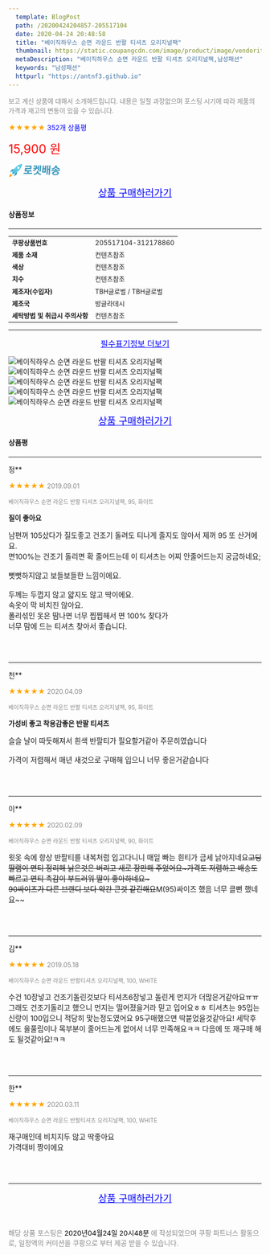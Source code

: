 ```yaml
---
  template: BlogPost
  path: /20200424204857-205517104
  date: 2020-04-24 20:48:58
  title: "베이직하우스 순면 라운드 반팔 티셔츠 오리지널팩"
  thumbnail: https://static.coupangcdn.com/image/product/image/vendoritem/2019/07/15/4873526150/d1d4191b-b3cb-4151-8d40-84cb315b9f12.jpg
  metaDescription: "베이직하우스 순면 라운드 반팔 티셔츠 오리지널팩,남성패션"
  keywords: "남성패션"
  httpurl: "https://antnf3.github.io"
---
```

  
<span style="color: #888;font-size:0.8rem">보고 계신 상품에 대해서 소개해드립니다.
내용은 일절 과장없으며 포스팅 시기에 따라 제품의 가격과 재고의 변동이 있을 수 있습니다.</span>
  
<span style="color: orange;">★★★★★</span> <span style="color: blue;font-size: 0.85rem;">352개 상품평</span>

<span style="font-size: 0.9rem"></span> 

<span style="color: red;font-size: 1.5rem;">15,900 원</span>

![로켓배송](/assets/rocket_logo.png)

<p align="center"><a href="http://me2.do/xQx57QLG" style="font-size: 1.2rem; color: blue;">상품 구매하러가기</a></p>

#### 상품정보

---

|                  |                       |
| ---------------- | --------------------- |
| **<span style="font-size:0.8rem;">쿠팡상품번호</span>** | <span style="font-size:0.8rem;">205517104-312178860</span> |
| **<span style="font-size:0.8rem;">제품 소재</span>**    | <span style="font-size:0.8rem;">컨텐츠참조</span>        |
| **<span style="font-size:0.8rem;">색상</span>**    | <span style="font-size:0.8rem;">컨텐츠참조</span>        |
| **<span style="font-size:0.8rem;">치수</span>**    | <span style="font-size:0.8rem;">컨텐츠참조</span>        |
| **<span style="font-size:0.8rem;">제조자(수입자)</span>**    | <span style="font-size:0.8rem;">TBH글로벌 / TBH글로벌</span>        |
| **<span style="font-size:0.8rem;">제조국</span>**    | <span style="font-size:0.8rem;">방글라데시</span>        |
| **<span style="font-size:0.8rem;">세탁방법 및 취급시 주의사항</span>**    | <span style="font-size:0.8rem;">컨텐츠참조</span>        |




---

<p align="center"><a href="http://me2.do/xQx57QLG" style="font-size: 1rem; color: blue;">필수표기정보 더보기</a></p>

![베이직하우스 순면 라운드 반팔 티셔츠 오리지널팩](http://thumbnail10.coupangcdn.com/thumbnails/remote/q89/image/product/content/vendorItem/2019/09/25/312178860/bbe50901-158e-4dde-900a-95f66c5207c2.jpg)
![베이직하우스 순면 라운드 반팔 티셔츠 오리지널팩](http://thumbnail6.coupangcdn.com/thumbnails/remote/q89/image/product/content/vendorItem/2019/07/15/605380356/4708c5c0-cc80-46fd-9768-e32ffd928e66.jpg)
![베이직하우스 순면 라운드 반팔 티셔츠 오리지널팩](http://thumbnail8.coupangcdn.com/thumbnails/remote/q89/image/product/content/vendorItem/2019/07/11/605380356/9c1e5ce1-717d-4494-b5a2-de85531b9bfc.jpg)
![베이직하우스 순면 라운드 반팔 티셔츠 오리지널팩](http://thumbnail7.coupangcdn.com/thumbnails/remote/q89/image/product/content/vendorItem/2019/07/11/605380356/0eaa71dc-10ae-4d71-b302-010e395f5d10.jpg)
![베이직하우스 순면 라운드 반팔 티셔츠 오리지널팩](http://thumbnail9.coupangcdn.com/thumbnails/remote/q89/image/product/content/vendorItem/2019/07/11/605380356/62aa1575-62e6-4a74-a796-f0a9c0038afe.jpg)

<p align="center"><a href="http://me2.do/xQx57QLG" style="font-size: 1.2rem; color: blue;">상품 구매하러가기</a></p>

#### 상품평
  
---
  
정**
    
<span style="color: orange;">★★★★★</span> <span style="font-size:0.8rem;color: #888;">2019.09.01</span>
    
<span style="color: #888;font-size:0.7rem">베이직하우스 순면 라운드 반팔 티셔츠 오리지널팩, 95, 화이트</span>
    
<span style="font-size:0.85rem">**질이 좋아요**</span>
    
<span style="font-size: 0.9rem;">남편꺼 105샀다가 질도좋고 건조기 돌려도 티나게 줄지도 않아서 제꺼 95 또 산거에요.<br/>면100%는 건조기 돌리면 확 줄어드는데 이 티셔츠는 어찌 안줄어드는지 궁금하네요; <br/><br/>뻣뻣하지않고 보들보들한 느낌이에요. <br/><br/>두께는 두껍지 않고 얇지도 않고 딱이에요. <br/>속옷이 막 비치진 않아요.<br/>폴리섞인 옷은 땀나면 너무 찝찝해서 면 100% 찾다가<br/>너무 맘에 드는 티셔츠 찾아서 좋습니다.</span>
    
<br>
<br>

---
  
천**
    
<span style="color: orange;">★★★★★</span> <span style="font-size:0.8rem;color: #888;">2020.04.09</span>
    
<span style="color: #888;font-size:0.7rem">베이직하우스 순면 라운드 반팔 티셔츠 오리지널팩, 95, 화이트</span>
    
<span style="font-size:0.85rem">**가성비 좋고 착용감좋은 반팔 티셔츠**</span>
    
<span style="font-size: 0.9rem;">슬슬 날이 따듯해져서 흰색 반팔티가 필요할거같아 주문히였습니다<br/><br/>가격이 저렴해서 매년 새것으로 구매해 입으니 너무 좋은거같습니다</span>
    
<br>
<br>

---
  
이**
    
<span style="color: orange;">★★★★★</span> <span style="font-size:0.8rem;color: #888;">2020.02.09</span>
    
<span style="color: #888;font-size:0.7rem">베이직하우스 순면 라운드 반팔 티셔츠 오리지널팩, 90, 화이트</span>
    

    
<span style="font-size: 0.9rem;">윗옷 속에 항상 반팔티를 내복처럼 입고다니니 매일 빠는 흰티가 금세 낡아지네요~~고딩 딸램이 면티 정리해 낡은것은 버리고 새로 장만해 주었어요~가격도 저렴하고 배송도 빠르고 면티 촉감이 부드러워 딸이 좋아하네요~<br/>90싸이즈가 다른 브랜디 보다 약간 큰것 같긴해요~~M(95)싸이즈 했음 너무 클뻔 했네요~~</span>
    
<br>
<br>

---
  
김**
    
<span style="color: orange;">★★★★★</span> <span style="font-size:0.8rem;color: #888;">2019.05.18</span>
    
<span style="color: #888;font-size:0.7rem">베이직하우스 순면 라운드 반팔티셔츠 오리지널팩, 100, WHITE</span>
    

    
<span style="font-size: 0.9rem;">수건 10장넣고 건조기돌린것보다 티셔츠6장넣고 돌린게 먼지가 더많은거같아요ㅠㅠ 그래도 건조기돌리고 했으니 먼지는 떨어졌을거라 믿고 입어요ㅎㅎ 티셔츠는 95입는 신랑이 100입으니 적당히 맞는정도였어요 95구매했으면 딱붙었을것같아요! 세탁후에도  올풀림이나 목부분이 줄어드는게 없어서 너무 만족해요ㅋㅋ 다음에 또 재구매 해도 될것같아요!ㅋㅋ</span>
    
<br>
<br>

---
  
한**
    
<span style="color: orange;">★★★★★</span> <span style="font-size:0.8rem;color: #888;">2020.03.11</span>
    
<span style="color: #888;font-size:0.7rem">베이직하우스 순면 라운드 반팔티셔츠 오리지널팩, 100, WHITE</span>
    

    
<span style="font-size: 0.9rem;">재구매인데 비치지두 않고 딱좋아요<br/>가격대비 짱이에요</span>
    
<br>
<br>


  
---
  
<p align="center"><a href="http://me2.do/xQx57QLG" style="font-size: 1.2rem; color: blue;">상품 구매하러가기</a></p>
  
<br>
  
<span style="font-size: 0.85rem; color: #888;">해당 상품 포스팅은 <span style="color: #000;"> 2020년04월24일 20시48분 </span> 에 작성되었으며 쿠팡 파트너스 활동으로, 일정액의 커미션을 쿠팡으로 부터 제공 받을 수 있습니다.</span>